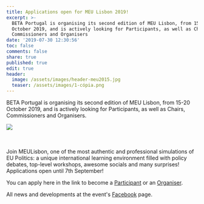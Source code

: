 ```yaml
---
title: Applications open for MEU Lisbon 2019!
excerpt: >-
  BETA Portugal is organising its second edition of MEU Lisbon, from 15-20
  October 2019, and is actively looking for Participants, as well as Chairs,
  Commissioners and Organisers
date: '2019-07-30 12:30:56'
toc: false
comments: false
share: true
published: true
edit: true
header:
  image: /assets/images/header-meu2015.jpg
  teaser: /assets/images/1-cópia.png
---
```

BETA Portugal is organising its second edition of MEU Lisbon, from 15-20 October 2019, and is actively looking for Participants, as well as Chairs, Commissioners and Organisers.

![](/assets/images/1-cópia.png)

\
\
Join MEULisbon, one of the most authentic and professional simulations of EU Politics: a unique international learning environment filled with policy debates, top-level workshops, awesome socials and many surprises! Applications open until 7th September! 

You can apply here in the link to become a [Participant](https://forms.gle/3Wjk3SgNsemV3dyJA) or an [Organiser](https://forms.gle/m85qMe54gHZZz18T6).

All news and developments at the event's [Facebook](https://www.facebook.com/MEULisbon/) page.
